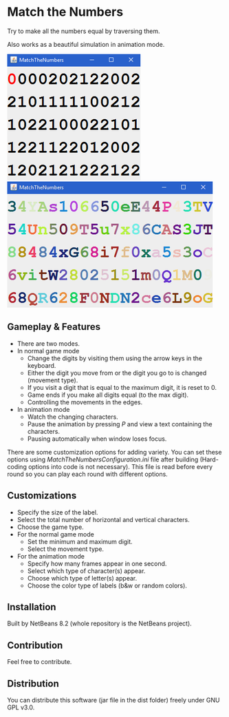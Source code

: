 # Match the Numbers

Try to make all the numbers equal by traversing them.

Also works as a beautiful simulation in animation mode.

![game](screenshots/game.gif) ![animation](screenshots/animation.gif)

## Gameplay & Features

* There are two modes.
* In normal game mode
  * Change the digits by visiting them using the arrow keys in the keyboard.
  * Either the digit you move from or the digit you go to is changed (movement type).
  * If you visit a digit that is equal to the maximum digit, it is reset to 0.
  * Game ends if you make all digits equal (to the max digit).
  * Controlling the movements in the edges.
* In animation mode
  * Watch the changing characters.
  * Pause the animation by pressing _P_ and view a text containing the characters.
  * Pausing automatically when window loses focus.

There are some customization options for adding variety.
You can set these options using _MatchTheNumbersConfiguration.ini_ file after building
(Hard-coding options into code is not necessary).
This file is read before every round so you can play each round with different options.

## Customizations

* Specify the size of the label.
* Select the total number of horizontal and vertical characters.
* Choose the game type.
* For the normal game mode
  * Set the minimum and maximum digit.
  * Select the movement type.
* For the animation mode
  * Specify how many frames appear in one second.
  * Select which type of character(s) appear.
  * Choose which type of letter(s) appear.
  * Choose the color type of labels (b&w or random colors).

## Installation

Built by NetBeans 8.2 (whole repository is the NetBeans project).

## Contribution

Feel free to contribute.

## Distribution

You can distribute this software (jar file in the dist folder) freely under GNU GPL v3.0.